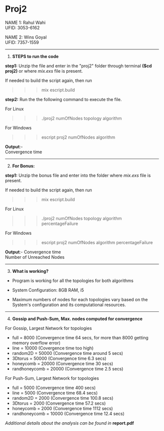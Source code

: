 # Proj2

NAME 1: Rahul Wahi  
UFID: 3053-6162  
  
NAME 2: Wins Goyal  
UFID: 7357-1559  
  
*************************************************************************************************************************
1. **STEPS to run the code**
   
__step1:__ Unzip the file and enter in the "proj2" folder through terminal **($cd proj2)** or where *mix.exs* file is present.  
  
If needed to build the script again, then run  
>>> mix escript.build
  
__step2:__ Run the the following command to execute the file.  
  
For Linux  
>>> ./proj2 numOfNodes topology algorithm

For Windows  
>>> escript proj2 numOfNodes algorithm

__Output__:-  
Convergence time

*************************************************************************************************
2. **For Bonus:**  
   
__step1:__ Unzip the bonus file and enter into the folder where *mix.exs* file is present.  
  
If needed to build the script again, then run  
>>> mix escript.build  

For Linux  
>>> ./proj2 numOfNodes topology algorithm percentageFailure  
  
For Windows  
>>>  escript proj2 numOfNodes algorithm percentageFailure  
  
__Output__:-
Convergence time  
Number of Unreached Nodes

*************************************************************************************************
3. **What is working?**
  
- Program is working for all the topologies for both algorithms
  
- System Configuration: 8GB RAM, i5  
- Maximum numbers of nodes for each topologies vary based on the System's configuration and its computational resources.

*************************************************************************************************
4. **Gossip and Push-Sum, Max. nodes computed for convergence**
  
For Gossip, Largest Network for topologies  
- full = 8000 (Convergence time 64 secs, for more than 8000 getting memory overflow error)  
- line =  10000 (Covergence time too high)  
- random2D = 50000 (Convergence time around 5 secs)  
- 3Dtorus = 50000 (Convergence time 6.3 secs)  
- honeycomb = 20000 (Convergence time 30 secs)  
- randhoneycomb = 20000 (Convergence time 2.5 secs)  

For Push-Sum, Largest Network for topologies  
- full = 5000 (Convergence time 400 secs)  
- line = 5000 (Convergence time 68.4 secs)  
- random2D = 2000 (Convergence time 100.8 secs)  
- 3Dtorus = 2000 (Convergence time 57.2 secs)  
- honeycomb = 2000 (Convergence time 1112 secs)  
- randhoneycomb = 10000 (Convergence time 12.4 secs)  
  
  
*Additional details about the analysis can be found in* **report.pdf**
